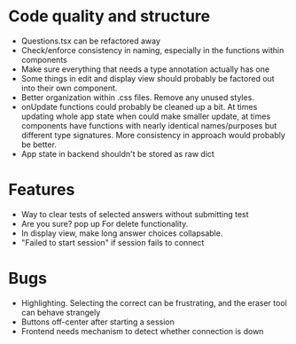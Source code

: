 # Code quality and structure
- Questions.tsx can be refactored away
- Check/enforce consistency in naming, especially in the functions within components
- Make sure everything that needs a type annotation actually has one
- Some things in edit and display view should probably be factored out into their own component.
- Better organization within .css files. Remove any unused styles.
- onUpdate functions could probably be cleaned up a bit. At times updating whole app state when could make smaller
update, at times components have functions with nearly identical names/purposes but different type signatures. More
consistency in approach would probably be better.
- App state in backend shouldn't be stored as raw dict

# Features
- Way to clear tests of selected answers without submitting test
- Are you sure? pop up For delete functionality. 
- In display view, make long answer choices collapsable. 
- "Failed to start session" if session fails to connect


# Bugs
- Highlighting. Selecting the correct can be frustrating, and the eraser tool can behave strangely
- Buttons off-center after starting a session
- Frontend needs mechanism to detect whether connection is down